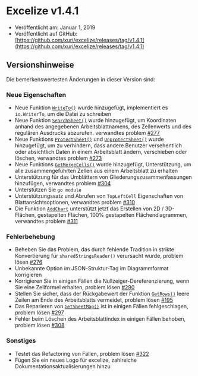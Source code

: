 # Excelize v1.4.1

* Veröffentlicht am: Januar 1, 2019
* Veröffentlicht auf GitHub: [https://github.com/xuri/excelize/releases/tag/v1.4.1](https://github.com/xuri/excelize/releases/tag/v1.4.1)

## Versionshinweise

Die bemerkenswertesten Änderungen in dieser Version sind:

### Neue Eigenschaften

* Neue Funktion [`WriteTo()`](https://pkg.go.dev/github.com/xuri/excelize@v1.4.1#File.WriteTo) wurde hinzugefügt, implementiert es `io.WriterTo`, um die Datei zu schreiben
* Neue Funktion [`SearchSheet()`](https://pkg.go.dev/github.com/xuri/excelize@v1.4.1#File.SearchSheet) wurde hinzugefügt, um Koordinaten anhand des angegebenen Arbeitsblattnamens, des Zellenwerts und des regulären Ausdrucks abzurufen. verwandtes problem [#277](https://github.com/xuri/excelize/issues/277)
* Neue Funktions [`ProtectSheet()`](https://pkg.go.dev/github.com/xuri/excelize@v1.4.1#File.ProtectSheet) und [`UnprotectSheet()`](https://pkg.go.dev/github.com/xuri/excelize@v1.4.1#File.UnprotectSheet) wurde hinzugefügt, um zu verhindern, dass andere Benutzer versehentlich oder absichtlich Daten in einem Arbeitsblatt ändern, verschieben oder löschen, verwandtes problem [#273](https://github.com/xuri/excelize/issues/273)
* Neue Funktions [`GetMergeCells()`](https://pkg.go.dev/github.com/xuri/excelize@v1.4.1#File.GetMergeCells) wurde hinzugefügt, Unterstützung, um alle zusammengeführten Zellen aus einem Arbeitsblatt zu erhalten
* Unterstützung für das Umblättern von Gliederungszusammenfassungen hinzufügen, verwandtes problem [#304](https://github.com/xuri/excelize/issues/304)
* Unterstützen Sie `go module`
* Unterstützungssatz und Abrufen von `TopLeftCell` Eigenschaften von Blattansichtsoptionen, verwandtes problem [#310](https://github.com/xuri/excelize/issues/310)
* Die Funktion [`AddChart`](https://pkg.go.dev/github.com/xuri/excelize@v1.4.1#File.AddChart) unterstützt jetzt das Erstellen von 2D / 3D-Flächen, gestapelten Flächen, 100% gestapelten Flächendiagrammen, verwandtes problem [#311](https://github.com/xuri/excelize/issues/311)

### Fehlerbehebung

* Beheben Sie das Problem, das durch fehlende Tradition in strikte Konvertierung für `sharedStringsReader()` verursacht wurde, problem lösen [#276](https://github.com/xuri/excelize/issues/276)
* Unbekannte Option im JSON-Struktur-Tag im Diagrammformat korrigieren
* Korrigieren Sie in einigen Fällen die Nullzeiger-Dereferenzierung, wenn Sie eine Zellformel erhalten, problem lösen [#290](https://github.com/xuri/excelize/issues/290)
* Stellen Sie sicher, dass der Rückgabewert der Funktion [`GetRows()`](https://pkg.go.dev/github.com/xuri/excelize@v1.4.1#File.GetRows) leere Zeilen am Ende des Arbeitsblatts vermeidet, problem lösen [#195](https://github.com/xuri/excelize/issues/195)
* Das Reparieren von [`GetSheetMap()`](https://pkg.go.dev/github.com/xuri/excelize@v1.4.1#File.GetSheetMap) ist in einigen Fällen fehlgeschlagen, problem lösen [#297](https://github.com/xuri/excelize/issues/297)
* Fehler beim Löschen des Arbeitsblattindex in einigen Fällen behoben, problem lösen [#308](https://github.com/xuri/excelize/issues/308)

### Sonstiges

* Testet das Refactoring von Fällen, problem lösen [#322](https://github.com/xuri/excelize/issues/322)
* Fügen Sie ein neues Logo für excelize, zahlreiche Dokumentationsaktualisierungen hinzu
